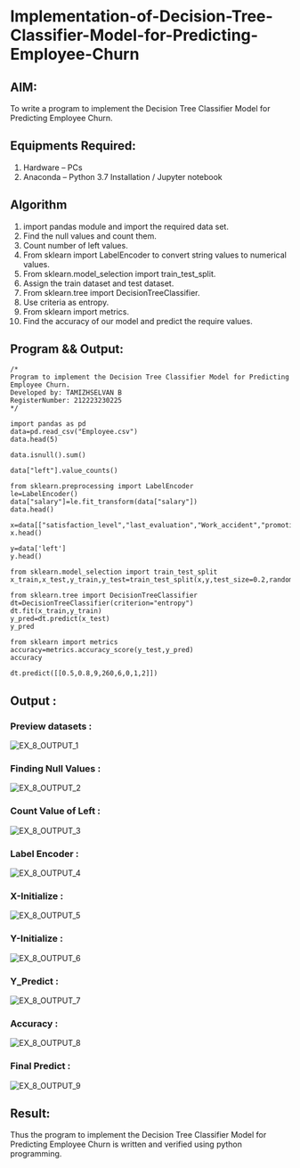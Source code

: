 # Implementation-of-Decision-Tree-Classifier-Model-for-Predicting-Employee-Churn

## AIM:
To write a program to implement the Decision Tree Classifier Model for Predicting Employee Churn.

## Equipments Required:
1. Hardware – PCs
2. Anaconda – Python 3.7 Installation / Jupyter notebook

## Algorithm
1. import pandas module and import the required data set.
2. Find the null values and count them.
3. Count number of left values.
4. From sklearn import LabelEncoder to convert string values to numerical values.
5. From sklearn.model_selection import train_test_split.
6. Assign the train dataset and test dataset.
7. From sklearn.tree import DecisionTreeClassifier.
8. Use criteria as entropy.
9. From sklearn import metrics.
10. Find the accuracy of our model and predict the require values.

## Program && Output:
```
/*
Program to implement the Decision Tree Classifier Model for Predicting Employee Churn.
Developed by: TAMIZHSELVAN B
RegisterNumber: 212223230225
*/
```
```
import pandas as pd
data=pd.read_csv("Employee.csv")
data.head(5)

data.isnull().sum()

data["left"].value_counts()

from sklearn.preprocessing import LabelEncoder
le=LabelEncoder()
data["salary"]=le.fit_transform(data["salary"])
data.head()

x=data[["satisfaction_level","last_evaluation","Work_accident","promotion_last_5years","number_project","average_montly_hours","time_spend_company","salary"]]
x.head()

y=data['left']
y.head()

from sklearn.model_selection import train_test_split
x_train,x_test,y_train,y_test=train_test_split(x,y,test_size=0.2,random_state=100)

from sklearn.tree import DecisionTreeClassifier
dt=DecisionTreeClassifier(criterion="entropy")
dt.fit(x_train,y_train)
y_pred=dt.predict(x_test)
y_pred

from sklearn import metrics
accuracy=metrics.accuracy_score(y_test,y_pred)
accuracy

dt.predict([[0.5,0.8,9,260,6,0,1,2]])
```

## Output :
### Preview datasets :

![EX_8_OUTPUT_1](https://github.com/user-attachments/assets/0b3f73e5-923a-47af-84ed-9a18721ec74d)

### Finding Null Values :

![EX_8_OUTPUT_2](https://github.com/user-attachments/assets/514b1e5e-4b3c-4c0e-8de8-393056c75aa4)

### Count Value of Left :

![EX_8_OUTPUT_3](https://github.com/user-attachments/assets/cf9911c1-0f0d-4229-81ff-25c3e61fa2e4)

### Label Encoder :

![EX_8_OUTPUT_4](https://github.com/user-attachments/assets/d0f8e292-427a-4111-8c60-3ac586821eee)

### X-Initialize :

![EX_8_OUTPUT_5](https://github.com/user-attachments/assets/42569639-3048-4821-898e-f4381715f7ab)

### Y-Initialize :

![EX_8_OUTPUT_6](https://github.com/user-attachments/assets/16cb3d61-e7ac-4084-b8fc-84f345eb9c8a)

### Y_Predict :

![EX_8_OUTPUT_7](https://github.com/user-attachments/assets/5604039c-8626-4b80-b31d-0437f7380733)

### Accuracy :

![EX_8_OUTPUT_8](https://github.com/user-attachments/assets/3e7e9e4f-a498-467c-aa86-424fbf9c666b)

### Final Predict :

![EX_8_OUTPUT_9](https://github.com/user-attachments/assets/a87368e6-141a-4985-aa28-a1b2297e8dd7)


## Result:
Thus the program to implement the  Decision Tree Classifier Model for Predicting Employee Churn is written and verified using python programming.
